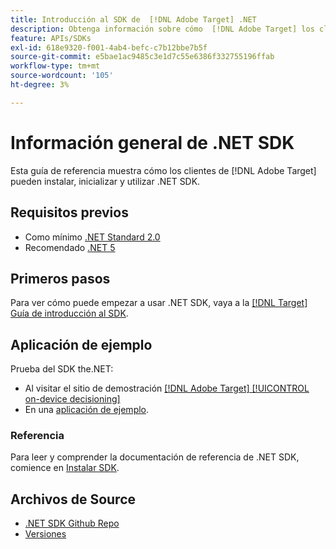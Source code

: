 ```yaml
---
title: Introducción al SDK de  [!DNL Adobe Target] .NET
description: Obtenga información sobre cómo  [!DNL Adobe Target] los clientes pueden instalar, inicializar y utilizar .NET SDK.
feature: APIs/SDKs
exl-id: 618e9320-f001-4ab4-befc-c7b12bbe7b5f
source-git-commit: e5bae1ac9485c3e1d7c55e6386f332755196ffab
workflow-type: tm+mt
source-wordcount: '105'
ht-degree: 3%

---
```


# Información general de .NET SDK

Esta guía de referencia muestra cómo los clientes de [!DNL Adobe Target] pueden instalar, inicializar y utilizar .NET SDK.

## Requisitos previos

* Como mínimo [.NET Standard 2.0](https://github.com/dotnet/standard/blob/v2.1.0/docs/versions/netstandard2.0.md)
* Recomendado [.NET 5](https://github.com/dotnet/core/blob/main/release-notes/5.0/README.md)

## Primeros pasos

Para ver cómo puede empezar a usar .NET SDK, vaya a la [[!DNL Target] Guía de introducción al SDK](../sdk-guides/getting-started/getting-started.md).

## Aplicación de ejemplo

Prueba del SDK the.NET:

* Al visitar el sitio de demostración [[!DNL Adobe Target] [!UICONTROL on-device decisioning]](https://github.com/adobe/on-device-decisioning-demo-site)
* En una [aplicación de ejemplo](../sdk-guides/sample-apps/sample-apps.md).

### Referencia

Para leer y comprender la documentación de referencia de .NET SDK, comience en [Instalar SDK](install-sdk.md).

## Archivos de Source

* [.NET SDK Github Repo](https://github.com/adobe/target-dotnet-sdk)
* [Versiones](https://github.com/adobe/target-dotnet-sdk/releases)
